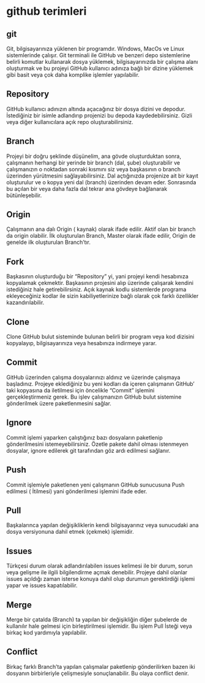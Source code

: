 # github terimleri

## git
Git, bilgisayarınıza yüklenen bir programdır. Windows, MacOs ve Linux sistemlerinde çalışır. Git terminali ile GitHub ve benzeri depo sistemlerine belirli komutlar kullanarak dosya yüklemek, bilgisayarınızda bir çalışma alanı oluşturmak ve bu projeyi GitHub kullanıcı adınıza bağlı bir dizine yüklemek gibi basit veya çok daha komplike işlemler yapılabilir.

## Repository
GitHub kullanıcı adınızın altında açacağınız bir dosya dizini ve depodur. İstediğiniz bir isimle adlandırıp projenizi bu depoda kaydedebilirsiniz. Gizli veya diğer kullanıcılara açık repo oluşturabilirsiniz.

## Branch
Projeyi bir doğru şeklinde düşünelim, ana gövde oluşturduktan sonra, çalışmanın herhangi bir yerinde bir branch (dal, şube) oluşturabilir ve çalışmanızın o noktadan sonraki kısmını siz veya başkasının o branch üzerinden yürütmesini sağlayabilirsiniz.
Dal açtığınızda projenize ait bir kayıt oluşturulur ve o kopya yeni dal (branch) üzerinden devam eder. Sonrasında bu açılan bir veya daha fazla dal tekrar ana gövdeye bağlanarak bütünleşebilir.

## Origin
Çalışmanın ana dalı Origin ( kaynak) olarak ifade edilir. Aktif olan bir branch da origin olabilir.  İlk oluşturulan Branch, Master olarak ifade edilir, Origin de genelde ilk oluşturulan Branch’tır.

## Fork
Başkasının oluşturduğu bir “Repository” yi, yani projeyi kendi hesabınıza kopyalamak çekmektir. Başkasının projesini alıp üzerinde çalışarak kendini istediğiniz hale getirebilirsiniz. Açık kaynak kodlu sistemlerde programa ekleyeceğiniz kodlar ile sizin kabiliyetlerinize bağlı olarak çok farklı özellikler kazandırılabilir.

## Clone
Clone GitHub bulut sisteminde bulunan belirli bir program veya kod dizisini kopyalayıp, bilgisayarınıza veya hesabınıza indirmeye yarar.

## Commit
GitHub üzerinden çalışma dosyalarınızı aldınız ve üzerinde çalışmaya başladınız. Projeye eklediğiniz bu yeni kodları da içeren çalışmanın GitHub’ taki kopyasına da iletilmesi için öncelikle “Commit” işlemini gerçekleştirmeniz gerek. Bu işlev çalışmanızın GitHub bulut sistemine gönderilmek üzere paketlenmesini sağlar.

## Ignore  
Commit işlemi yaparken çalıştığınız bazı dosyaların paketlenip gönderilmesini istemeyebilirsiniz. Özetle pakete dahil olması istenmeyen dosyalar, ignore edilerek git tarafından göz ardı edilmesi sağlanır.

## Push
Commit işlemiyle paketlenen yeni çalışmanın GitHub sunucusuna Push edilmesi ( İtilmesi) yani gönderilmesi işlemini ifade eder.

## Pull
Başkalarınca yapılan değişikliklerin kendi bilgisayarınız veya sunucudaki ana dosya versiyonuna dahil etmek (çekmek) işlemidir.

## Issues
Türkçesi durum olarak adlandırılabilen issues kelimesi ile bir durum, sorun veya gelişme ile ilgili bilgilendirme açmak denebilir. Projeye dahil olanlar issues açıldığı zaman isterse konuya dahil olup durumun gerektirdiği işlemi yapar ve issues kapatılabilir.

## Merge
Merge bir çatalda (Branch) ta yapılan bir değişikliğin diğer şubelerde de kullanılır hale gelmesi için birleştirilmesi işlemidir. Bu işlem Pull İsteği veya birkaç kod yardımıyla yapılabilir.

## Conflict
Birkaç farklı Branch’ta yapılan çalışmalar paketlenip gönderilirken bazen iki dosyanın birbirleriyle çelişmesiyle sonuçlanabilir. Bu olaya conflict denir.